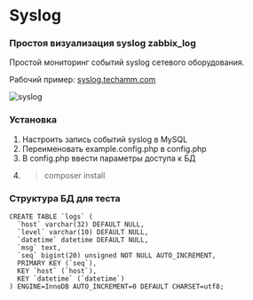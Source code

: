 # Syslog
### Простоя визуализация syslog  zabbix_log

Простой мониторинг событий syslog сетевого оборудования. 

Рабочий пример:
[syslog.techamm.com](http://syslog.techamm.com/)

![syslog](https://user-images.githubusercontent.com/5978976/28757896-3257eb1a-75d0-11e7-955d-4778c64aba18.png)

### Установка
1. Настроить запись событий syslog в MySQL
2. Переименовать example.config.php в config.php
3. В config.php ввести параметры доступа к БД
4. > composer install


### Структура БД для теста
```
CREATE TABLE `logs` (
  `host` varchar(32) DEFAULT NULL,
  `level` varchar(10) DEFAULT NULL,
  `datetime` datetime DEFAULT NULL,
  `msg` text,
  `seq` bigint(20) unsigned NOT NULL AUTO_INCREMENT,
  PRIMARY KEY (`seq`),
  KEY `host` (`host`),
  KEY `datetime` (`datetime`)
) ENGINE=InnoDB AUTO_INCREMENT=0 DEFAULT CHARSET=utf8;
```
